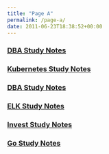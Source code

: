```yaml
---
title: "Page A"
permalink: /page-a/
date: 2011-06-23T18:38:52+00:00
---
```


### [DBA Study Notes](/dba/study_notes/)

### [Kubernetes Study Notes](/k8s/study_notes/)

### [DBA Study Notes](/dba/study_notes/)

### [ELK Study Notes](/elk/study_notes/)

### [Invest Study Notes](/invest/study_notes/)

### [Go Study Notes](/go/study_notes/)